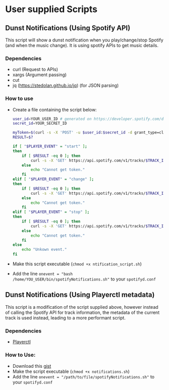 # User supplied Scripts

## Dunst Notifications (Using Spotify API)

This script will show a dunst notification when you play/change/stop Spotify (and when the music change). It is using spotify APIs to get music details.

### Dependencies

* curl (Request to APIs)
* xargs (Argument passing)
* cut
* jq (https://stedolan.github.io/jq) (for JSON parsing)

### How to use

* Create a file containing the script below:

    ```bash
    user_id=YOUR_USER_ID # generated on https://developer.spotify.com/dashboard/applications
    secret_id=YOUR_SECRET_ID

    myToken=$(curl -s -X 'POST' -u $user_id:$secret_id -d grant_type=client_credentials https://accounts.spotify.com/api/token | jq '.access_token' | cut -d\" -f2)
    RESULT=$?

    if [ "$PLAYER_EVENT" = "start" ];
    then
        if [ $RESULT -eq 0 ]; then
            curl -s -X 'GET' https://api.spotify.com/v1/tracks/$TRACK_ID -H 'Accept: application/json' -H 'Content-Type: application/json' -H "Authorization:\"Bearer $myToken\"" | jq '.name, .artists[].name, .album.name, .album.release_date, .track_number, .album.total_tracks' | xargs printf "\"Playing '%s' from '%s' (album: '%s' in %s (%s/%s))\"" | xargs notify-send --urgency=low --expire-time=3000 --icon=/usr/share/icons/gnome/32x32/actions/player_play.png --app-name=spotifyd spotifyd
        else
            echo "Cannot get token."
        fi
    elif [ "$PLAYER_EVENT" = "change" ];
    then
        if [ $RESULT -eq 0 ]; then
            curl -s -X 'GET' https://api.spotify.com/v1/tracks/$TRACK_ID -H 'Accept: application/json' -H 'Content-Type: application/json' -H "Authorization:\"Bearer $myToken\"" | jq '.name, .artists[].name, .album.name, .album.release_date, .track_number, .album.total_tracks' | xargs printf "\"Music changed to '%s' from '%s' (album: '%s' in %s (%s/%s))\"" | xargs notify-send --urgency=low --expire-time=3000 --icon=/usr/share/icons/gnome/32x32/actions/player_fwd.png --app-name=spotifyd spotifyd
        else
            echo "Cannot get token."
        fi
    elif [ "$PLAYER_EVENT" = "stop" ];
    then
        if [ $RESULT -eq 0 ]; then
            curl -s -X 'GET' https://api.spotify.com/v1/tracks/$TRACK_ID -H 'Accept: application/json' -H 'Content-Type: application/json' -H "Authorization:\"Bearer $myToken\"" | jq '.name, .artists[].name, .album.name, .album.release_date, .track_number, .album.total_tracks' | xargs printf "Stoping music (Last song: '%s' from '%s' (album: '%s' in %s (%s/%s)))\"" | xargs notify-send --urgency=low --expire-time=3000 --icon=/usr/share/icons/gnome/32x32/actions/player_stop.png --app-name=spotifyd spotifyd
        else
            echo "Cannot get token."
        fi
    else
        echo "Unkown event."
    fi
    ```

* Make this script executable (```chmod +x ntification_script.sh```)
* Add the line ```onevent = "bash /home/YOU_USER/bin/spotifyNotifications.sh"``` to your ```spotifyd.conf```

## Dunst Notifications (Using Playerctl metadata)

This script is a modification of the script supplied above, however instead of calling the Spotify API for track information, the metadata of the current track is used instead, leading to a more performant script.

### Dependencies

* [Playerctl](https://github.com/altdesktop/playerctl)

### How to Use:

* Download this [gist](https://gist.github.com/ohhskar/efe71e82337ed54b9aa704d3df28d2ae)
* Make the script executable (```chmod +x notifications.sh```)
* Add the line ```onevent = "/path/to/file/spotifyNotifications.sh"``` to your ```spotifyd.conf```